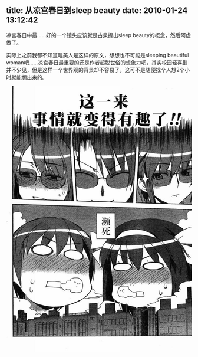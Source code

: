 title: 从凉宫春日到sleep beauty
date: 2010-01-24 13:12:42
---

凉宫春日中最……好的一个镜头应该就是古泉提出sleep beauty的概念，然后阿虚做了。

实际上之前我都不知道睡美人是这样的原文，想想也不可能是sleeping beautiful woman吧……凉宫春日最重要的还是作者超脱世俗的想象力吧，其实校园轻喜剧并不少见，但是这样一个世界观的背景却不容易了，这可不是随便找个人想2个小时就能想出来的。

[![](/uploads/2010/01/ch026-10.jpg "ch026-10")](/uploads/2010/01/ch026-10.jpg)